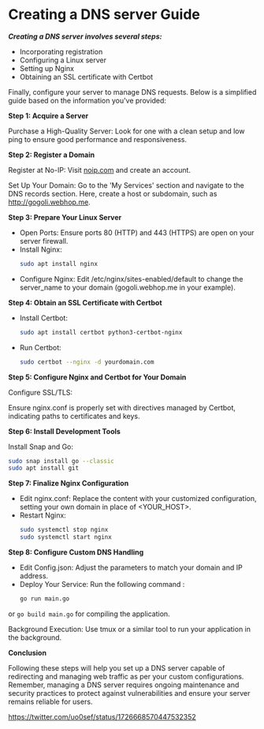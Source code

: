

# **Creating a DNS server Guide**

**_Creating a DNS server involves several steps:_**

* Incorporating registration
* Configuring a Linux server
* Setting up Nginx
* Obtaining an SSL certificate with Certbot

Finally, configure your server to manage DNS requests. Below is a simplified guide based on the information you've provided:

**Step 1: Acquire a Server**

Purchase a High-Quality Server: Look for one with a clean setup and low ping to ensure good performance and responsiveness.

**Step 2: Register a Domain**

Register at No-IP: Visit [noip.com](http://noip.com) and create an account.

Set Up Your Domain: Go to the 'My Services' section and navigate to the DNS records section. Here, create a host or subdomain, such as http://gogoli.webhop.me.

**Step 3: Prepare Your Linux Server**

- Open Ports: Ensure ports 80 (HTTP) and 443 (HTTPS) are open on your server firewall.
- Install Nginx:
  ```sh
  sudo apt install nginx
  ```
- Configure Nginx: Edit /etc/nginx/sites-enabled/default to change the server_name to your domain (gogoli.webhop.me in your example).

**Step 4: Obtain an SSL Certificate with Certbot**

- Install Certbot:
  ```sh
  sudo apt install certbot python3-certbot-nginx
  ```
- Run Certbot:
  ```sh
  sudo certbot --nginx -d yourdomain.com
  ```

**Step 5: Configure Nginx and Certbot for Your Domain**

Configure SSL/TLS:

Ensure nginx.conf is properly set with directives managed by Certbot, indicating paths to certificates and keys.

**Step 6: Install Development Tools**

Install Snap and Go:
```sh
sudo snap install go --classic
sudo apt install git
```

**Step 7: Finalize Nginx Configuration**

- Edit nginx.conf: Replace the content with your customized configuration, setting your own domain in place of <YOUR_HOST>.
- Restart Nginx:
  ```sh
  sudo systemctl stop nginx  
  sudo systemctl start nginx
  ```
  
**Step 8: Configure Custom DNS Handling**

- Edit Config.json: Adjust the parameters to match your domain and IP address.
- Deploy Your Service:
  Run the following command : 
  ```sh
  go run main.go
  ```
  
or `go build main.go` for compiling the application.

Background Execution: Use tmux or a similar tool to run your application in the background.

**Conclusion**

Following these steps will help you set up a DNS server capable of redirecting and managing web traffic as per your custom configurations. Remember, managing a DNS server requires ongoing maintenance and security practices to protect against vulnerabilities and ensure your server remains reliable for users.


https://twitter.com/uo0sef/status/1726668570447532352


```
